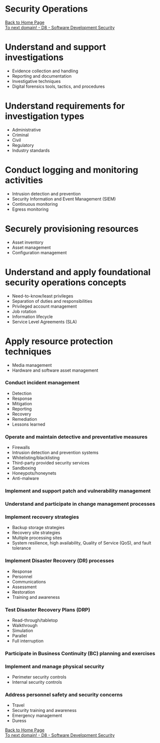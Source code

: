 # Security Operations

[Back to Home Page](https://github.com/so87/CISSP-Cheat-Sheet-) <br />
[To next domain! - D8 - Software Development Security](https://github.com/so87/CISSP-Cheat-Sheet-/blob/master/D8%20-%20Software%20Development%20Security.md) <br />

# Understand and support investigations
* Evidence collection and handling
* Reporting and documentation
* Investigative techniques
* Digital forensics tools, tactics, and procedures

# Understand requirements for investigation types
* Administrative
* Criminal
* Civil
* Regulatory
* Industry standards

# Conduct logging and monitoring activities
* Intrusion detection and prevention
* Security Information and Event Management (SIEM)
* Continuous monitoring
* Egress monitoring

# Securely provisioning resources
* Asset inventory
* Asset management
* Configuration management

# Understand and apply foundational security operations concepts
* Need-to-know/least privileges
* Separation of duties and responsibilities
* Privileged account management
* Job rotation
* Information lifecycle
* Service Level Agreements (SLA)

# Apply resource protection techniques
* Media management
* Hardware and software asset management

### Conduct incident management
* Detection
* Response
* Mitigation
* Reporting
* Recovery
* Remediation
* Lessons learned

### Operate and maintain detective and preventative measures
* Firewalls
* Intrusion detection and prevention systems
* Whitelisting/blacklisting
* Third-party provided security services
* Sandboxing
* Honeypots/honeynets
* Anti-malware

### Implement and support patch and vulnerability management


### Understand and participate in change management processes


### Implement recovery strategies
* Backup storage strategies
* Recovery site strategies
* Multiple processing sites
* System resilience, high availability, Quality of Service (QoS), and fault tolerance

### Implement Disaster Recovery (DR) processes
* Response
* Personnel
* Communications
* Assessment
* Restoration
* Training and awareness

### Test Disaster Recovery Plans (DRP)
* Read-through/tabletop
* Walkthrough
* Simulation
* Parallel
* Full interruption

### Participate in Business Continuity (BC) planning and exercises


### Implement and manage physical security
* Perimeter security controls
* Internal security controls

### Address personnel safety and security concerns
* Travel
* Security training and awareness
* Emergency management
* Duress


[Back to Home Page](https://github.com/so87/CISSP-Cheat-Sheet-) <br />
[To next domain! - D8 - Software Development Security](https://github.com/so87/CISSP-Cheat-Sheet-/blob/master/D8%20-%20Software%20Development%20Security.md) <br />

